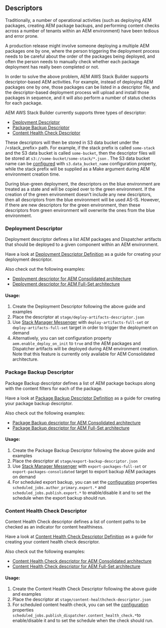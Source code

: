 Descriptors
-----------

Traditionally, a number of operational activities (such as deploying AEM packages, creating AEM package backups, and performing content checks across a number of tenants within an AEM environment) have been tedious and error prone.

A production release might involve someone deploying a multiple AEM packages one by one, where the person triggering the deployment process needs to be careful about the order of the packages being deployed, and often the person needs to manually check whether each package deployment has really been completed or not.

In order to solve the above problem, AEM AWS Stack Builder supports descriptor-based AEM activities. For example, instead of deploying AEM packages one by one, those packages can be listed in a descriptor file, and the descriptor-based deployment process will upload and install those packages in sequence, and it will also perform a number of status checks for each package.

AEM AWS Stack Builder currently supports three types of descriptor:

* [Deployment Descriptor](https://github.com/shinesolutions/aem-aws-stack-builder/blob/master/docs/descriptors.md#deployment-descriptor)
* [Package Backup Descriptor](https://github.com/shinesolutions/aem-aws-stack-builder/blob/master/docs/descriptors.md#package-backup-descriptor)
* [Content Health Check Descriptor](https://github.com/shinesolutions/aem-aws-stack-builder/blob/master/docs/descriptors.md#content-health-check-descriptor)

These descriptors will then be stored in S3 data bucket under the /\<stack_prefix> path. For example, if the stack prefix is called `some-stack` and the S3 data bucket is called `some-bucket`, then the descriptor files will be stored at `s3://some-bucket/some-stack/*.json` . The S3 data bucket name can be [configured](https://github.com/shinesolutions/aem-aws-stack-builder/blob/master/docs/configuration.md) with `s3.data_bucket_name` configuration property, while the stack prefix will be supplied as a Make argument during AEM environment creation time.

During blue-green deployment, the descriptors on the blue environment are treated as a state and will be copied over to the green environment. If the creation of the green environment doesn't include any new descriptors, then all descriptors from the blue environment will be used AS-IS. However, if there are new descriptors for the green environment, then these descriptors from green environment will overwrite the ones from the blue environment.

### Deployment Descriptor

Deployment descriptor defines a list AEM packages and Dispatcher artifacts that should be deployed to a given component within an AEM environment.

Have a look at [Deployment Descriptor Definition](https://github.com/shinesolutions/aem-aws-stack-builder/blob/master/docs/descriptors-definition-deployment.md) as a guide for creating your deployment descriptor.

Also check out the following examples:

* [Deployment descriptor for AEM Consolidated architecture](https://github.com/shinesolutions/aem-aws-stack-builder/blob/master/examples/descriptors/consolidated/deploy-artifacts-descriptor.json)
* [Deployment descriptor for AEM Full-Set architecture](https://github.com/shinesolutions/aem-aws-stack-builder/blob/master/examples/descriptors/full-set/deploy-artifacts-descriptor.json)

#### Usage:

1. Create the Deployment Descriptor following the above guide and examples
2. Place the descriptor at `stage/deploy-artifacts-descriptor.json`
3. Use [Stack Manager Messenger](https://github.com/shinesolutions/aem-stack-manager-messenger) with `deploy-artifacts-full-set` or `deploy-artifacts-full-set` target in order to trigger the deployment on demand
4. Alternatively, you can set configuration property `aem.enable_deploy_on_init` to `true` and the AEM packages and Dispatcher artifacts will be deployed during AEM environment creation. Note that this feature is currently only available for AEM Consolidated architecture.

### Package Backup Descriptor

Package Backup descriptor defines a list of AEM package backups along with the content filters for each of the package.

Have a look at [Package Backup Descriptor Definition](https://github.com/shinesolutions/aem-aws-stack-builder/blob/master/docs/descriptors-definition-package-backup.md) as a guide for creating your package backup descriptor.

Also check out the following examples:

* [Package Backup descriptor for AEM Consolidated architecture](https://github.com/shinesolutions/aem-aws-stack-builder/blob/master/examples/descriptors/consolidated/export-backup-descriptor.json)
* [Package Backup descriptor for AEM Full-Set architecture](https://github.com/shinesolutions/aem-aws-stack-builder/blob/master/examples/descriptors/full-set/export-backup-descriptor.json)

#### Usage:

1. Create the Package Backup Descriptor following the above guide and examples
2. Place the descriptor at `stage/export-backup-descriptor.json`
3. Use [Stack Manager Messenger](https://github.com/shinesolutions/aem-stack-manager-messenger) with `export-packages-full-set` or `export-packages-consolidated` target to export backup AEM packages on demand
4. For scheduled export backup, you can set the [configuration](https://github.com/shinesolutions/aem-aws-stack-builder/blob/master/docs/configuration.md#aem-full-set-specific-configuration-properties) properties `scheduled_jobs.author_primary.export.*` and `scheduled_jobs.publish.export.*` to enable/disable it and to set the schedule when the export backup should run.

### Content Health Check Descriptor

Content Health Check descriptor defines a list of content paths to be checked as an indicator for content healthiness.

Have a look at [Content Health Check Descriptor Definition](https://github.com/shinesolutions/aem-aws-stack-builder/blob/master/docs/descriptors-definition-content-health-check.md) as a guide for creating your content health check descriptor.

Also check out the following examples:

* [Content Health Check descriptor for AEM Consolidated architecture](https://github.com/shinesolutions/aem-aws-stack-builder/blob/master/examples/descriptors/consolidated/deploy-artifacts-descriptor.json)
* [Content Health Check descriptor for AEM Full-Set architecture](https://github.com/shinesolutions/aem-aws-stack-builder/blob/master/examples/descriptors/full-set/deploy-artifacts-descriptor.json)

#### Usage:

1. Create the Content Health Check Descriptor following the above guide and examples
2. Place the descriptor at `stage/content-healthcheck-descriptor.json`
3. For scheduled content health check, you can set the [configuration](https://github.com/shinesolutions/aem-aws-stack-builder/blob/master/docs/configuration.md#aem-full-set-specific-configuration-properties) properties `scheduled_jobs.publish_dispatcher.content_health_check.*`to enable/disable it and to set the schedule when the check should run.
